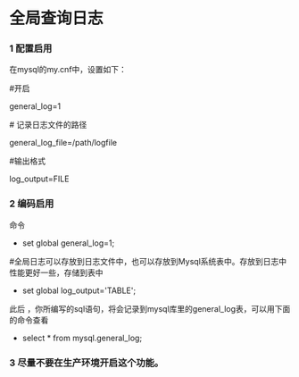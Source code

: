 # 全局查询日志

### 1 配置启用

在mysql的my.cnf中，设置如下：

\#开启

general_log=1   

\# 记录日志文件的路径

general_log_file=/path/logfile

\#输出格式

log_output=FILE

### 2 编码启用

命令

- set global general_log=1;

\#全局日志可以存放到日志文件中，也可以存放到Mysql系统表中。存放到日志中性能更好一些，存储到表中

- set global log_output='TABLE';

 此后 ，你所编写的sql语句，将会记录到mysql库里的general_log表，可以用下面的命令查看

- select * from mysql.general_log;
### 3 尽量不要在生产环境开启这个功能。